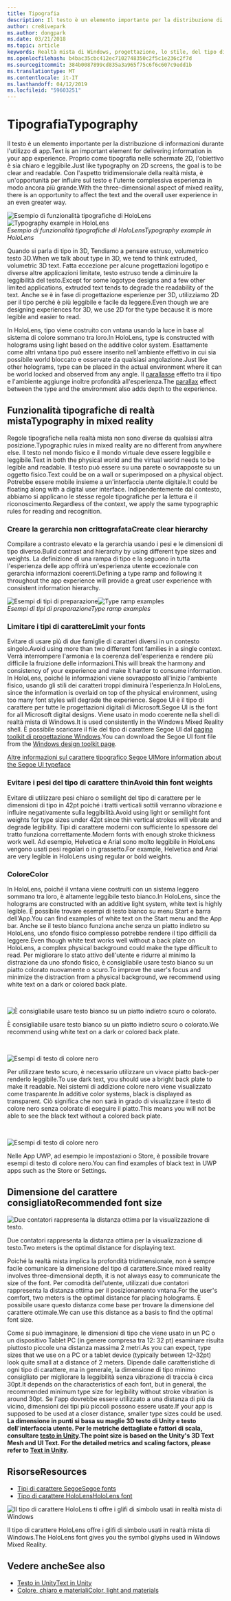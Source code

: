 ```yaml
---
title: Tipografia
description: Il testo è un elemento importante per la distribuzione di informazioni durante l'utilizzo di app.
author: cre8ivepark
ms.author: dongpark
ms.date: 03/21/2018
ms.topic: article
keywords: Realtà mista di Windows, progettazione, lo stile, del tipo di carattere, tipografia, dell'interfaccia utente, esperienza utente
ms.openlocfilehash: b4bac35cbc412ec7102748350c2f5c1e236c2f7d
ms.sourcegitcommit: 384b0087899cd835a3a965f75c6f6c607c9edd1b
ms.translationtype: MT
ms.contentlocale: it-IT
ms.lasthandoff: 04/12/2019
ms.locfileid: "59603251"
---
```

# <a name="typography"></a><span data-ttu-id="48303-104">Tipografia</span><span class="sxs-lookup"><span data-stu-id="48303-104">Typography</span></span>

<span data-ttu-id="48303-105">Il testo è un elemento importante per la distribuzione di informazioni durante l'utilizzo di app.</span><span class="sxs-lookup"><span data-stu-id="48303-105">Text is an important element for delivering information in your app experience.</span></span> <span data-ttu-id="48303-106">Proprio come tipografia nelle schermate 2D, l'obiettivo è sia chiaro e leggibile.</span><span class="sxs-lookup"><span data-stu-id="48303-106">Just like typography on 2D screens, the goal is to be clear and readable.</span></span> <span data-ttu-id="48303-107">Con l'aspetto tridimensionale della realtà mista, è un'opportunità per influire sul testo e l'utente complessiva esperienza in modo ancora più grande.</span><span class="sxs-lookup"><span data-stu-id="48303-107">With the three-dimensional aspect of mixed reality, there is an opportunity to affect the text and the overall user experience in an even greater way.</span></span>

<span data-ttu-id="48303-108">![Esempio di funzionalità tipografiche di HoloLens](images/640px-typography-hero2.jpg)</span><span class="sxs-lookup"><span data-stu-id="48303-108">![Typography example in HoloLens](images/640px-typography-hero2.jpg)</span></span><br>
<span data-ttu-id="48303-109">*Esempio di funzionalità tipografiche di HoloLens*</span><span class="sxs-lookup"><span data-stu-id="48303-109">*Typography example in HoloLens*</span></span>

<span data-ttu-id="48303-110">Quando si parla di tipo in 3D, Tendiamo a pensare estruso, volumetrico testo 3D.</span><span class="sxs-lookup"><span data-stu-id="48303-110">When we talk about type in 3D, we tend to think extruded, volumetric 3D text.</span></span> <span data-ttu-id="48303-111">Fatta eccezione per alcune progettazioni logotipo e diverse altre applicazioni limitate, testo estruso tende a diminuire la leggibilità del testo.</span><span class="sxs-lookup"><span data-stu-id="48303-111">Except for some logotype designs and a few other limited applications, extruded text tends to degrade the readability of the text.</span></span> <span data-ttu-id="48303-112">Anche se è in fase di progettazione esperienze per 3D, utilizziamo 2D per il tipo perché è più leggibile e facile da leggere.</span><span class="sxs-lookup"><span data-stu-id="48303-112">Even though we are designing experiences for 3D, we use 2D for the type because it is more legible and easier to read.</span></span>

<span data-ttu-id="48303-113">In HoloLens, tipo viene costruito con vntana usando la luce in base al sistema di colore sommano tra loro.</span><span class="sxs-lookup"><span data-stu-id="48303-113">In HoloLens, type is constructed with holograms using light based on the additive color system.</span></span> <span data-ttu-id="48303-114">Esattamente come altri vntana tipo può essere inserito nell'ambiente effettivo in cui sia possibile world bloccato e osservate da qualsiasi angolazione.</span><span class="sxs-lookup"><span data-stu-id="48303-114">Just like other holograms, type can be placed in the actual environment where it can be world locked and observed from any angle.</span></span> <span data-ttu-id="48303-115">Il [parallasse](https://en.wikipedia.org/wiki/Parallax) effetto tra il tipo e l'ambiente aggiunge inoltre profondità all'esperienza.</span><span class="sxs-lookup"><span data-stu-id="48303-115">The [parallax](https://en.wikipedia.org/wiki/Parallax) effect between the type and the environment also adds depth to the experience.</span></span>

## <a name="typography-in-mixed-reality"></a><span data-ttu-id="48303-116">Funzionalità tipografiche di realtà mista</span><span class="sxs-lookup"><span data-stu-id="48303-116">Typography in mixed reality</span></span>

<span data-ttu-id="48303-117">Regole tipografiche nella realtà mista non sono diverse da qualsiasi altra posizione.</span><span class="sxs-lookup"><span data-stu-id="48303-117">Typographic rules in mixed reality are no different from anywhere else.</span></span> <span data-ttu-id="48303-118">Il testo nel mondo fisico e il mondo virtuale deve essere leggibile e leggibile.</span><span class="sxs-lookup"><span data-stu-id="48303-118">Text in both the physical world and the virtual world needs to be legible and readable.</span></span> <span data-ttu-id="48303-119">Il testo può essere su una parete o sovrapposte su un oggetto fisico.</span><span class="sxs-lookup"><span data-stu-id="48303-119">Text could be on a wall or superimposed on a physical object.</span></span> <span data-ttu-id="48303-120">Potrebbe essere mobile insieme a un'interfaccia utente digitale.</span><span class="sxs-lookup"><span data-stu-id="48303-120">It could be floating along with a digital user interface.</span></span> <span data-ttu-id="48303-121">Indipendentemente dal contesto, abbiamo si applicano le stesse regole tipografiche per la lettura e il riconoscimento.</span><span class="sxs-lookup"><span data-stu-id="48303-121">Regardless of the context, we apply the same typographic rules for reading and recognition.</span></span>

### <a name="create-clear-hierarchy"></a><span data-ttu-id="48303-122">Creare la gerarchia non crittografata</span><span class="sxs-lookup"><span data-stu-id="48303-122">Create clear hierarchy</span></span>

<span data-ttu-id="48303-123">Compilare a contrasto elevato e la gerarchia usando i pesi e le dimensioni di tipo diverso.</span><span class="sxs-lookup"><span data-stu-id="48303-123">Build contrast and hierarchy by using different type sizes and weights.</span></span> <span data-ttu-id="48303-124">La definizione di una rampa di tipo e la seguono in tutta l'esperienza delle app offrirà un'esperienza utente eccezionale con gerarchia informazioni coerenti.</span><span class="sxs-lookup"><span data-stu-id="48303-124">Defining a type ramp and following it throughout the app experience will provide a great user experience with consistent information hierarchy.</span></span>

<span data-ttu-id="48303-125">![Esempi di tipi di preparazione](images/typography-ramp-1000px.jpg)</span><span class="sxs-lookup"><span data-stu-id="48303-125">![Type ramp examples](images/typography-ramp-1000px.jpg)</span></span><br>
<span data-ttu-id="48303-126">*Esempi di tipi di preparazione*</span><span class="sxs-lookup"><span data-stu-id="48303-126">*Type ramp examples*</span></span>

### <a name="limit-your-fonts"></a><span data-ttu-id="48303-127">Limitare i tipi di carattere</span><span class="sxs-lookup"><span data-stu-id="48303-127">Limit your fonts</span></span>

<span data-ttu-id="48303-128">Evitare di usare più di due famiglie di caratteri diversi in un contesto singolo.</span><span class="sxs-lookup"><span data-stu-id="48303-128">Avoid using more than two different font families in a single context.</span></span> <span data-ttu-id="48303-129">Verrà interrompere l'armonia e la coerenza dell'esperienza e rendere più difficile la fruizione delle informazioni.</span><span class="sxs-lookup"><span data-stu-id="48303-129">This will break the harmony and consistency of your experience and make it harder to consume information.</span></span> <span data-ttu-id="48303-130">In HoloLens, poiché le informazioni viene sovrapposto all'inizio l'ambiente fisico, usando gli stili dei caratteri troppi diminuirà l'esperienza.</span><span class="sxs-lookup"><span data-stu-id="48303-130">In HoloLens, since the information is overlaid on top of the physical environment, using too many font styles will degrade the experience.</span></span> <span data-ttu-id="48303-131">Segoe UI è il tipo di carattere per tutte le progettazioni digitali di Microsoft.</span><span class="sxs-lookup"><span data-stu-id="48303-131">Segoe UI is the font for all Microsoft digital designs.</span></span> <span data-ttu-id="48303-132">Viene usato in modo coerente nella shell di realtà mista di Windows.</span><span class="sxs-lookup"><span data-stu-id="48303-132">It is used consistently in the Windows Mixed Reality shell.</span></span> <span data-ttu-id="48303-133">È possibile scaricare il file del tipo di carattere Segoe UI dal [pagina toolkit di progettazione Windows](https://docs.microsoft.com/windows/uwp/design-downloads/).</span><span class="sxs-lookup"><span data-stu-id="48303-133">You can download the Segoe UI font file from the [Windows design toolkit page](https://docs.microsoft.com/windows/uwp/design-downloads/).</span></span>

[<span data-ttu-id="48303-134">Altre informazioni sul carattere tipografico Segoe UI</span><span class="sxs-lookup"><span data-stu-id="48303-134">More information about the Segoe UI typeface</span></span>](https://docs.microsoft.com/windows/uwp/design/style/typography)

### <a name="avoid-thin-font-weights"></a><span data-ttu-id="48303-135">Evitare i pesi del tipo di carattere thin</span><span class="sxs-lookup"><span data-stu-id="48303-135">Avoid thin font weights</span></span>

<span data-ttu-id="48303-136">Evitare di utilizzare pesi chiaro o semilight del tipo di carattere per le dimensioni di tipo in 42pt poiché i tratti verticali sottili verranno vibrazione e influire negativamente sulla leggibilità.</span><span class="sxs-lookup"><span data-stu-id="48303-136">Avoid using light or semilight font weights for type sizes under 42pt since thin vertical strokes will vibrate and degrade legibility.</span></span> <span data-ttu-id="48303-137">Tipi di carattere moderni con sufficiente lo spessore del tratto funziona correttamente.</span><span class="sxs-lookup"><span data-stu-id="48303-137">Modern fonts with enough stroke thickness work well.</span></span> <span data-ttu-id="48303-138">Ad esempio, Helvetica e Arial sono molto leggibile in HoloLens vengono usati pesi regolari o in grassetto.</span><span class="sxs-lookup"><span data-stu-id="48303-138">For example, Helvetica and Arial are very legible in HoloLens using regular or bold weights.</span></span>

### <a name="color"></a><span data-ttu-id="48303-139">Colore</span><span class="sxs-lookup"><span data-stu-id="48303-139">Color</span></span>

<span data-ttu-id="48303-140">In HoloLens, poiché il vntana viene costruiti con un sistema leggero sommano tra loro, è altamente leggibile testo bianco.</span><span class="sxs-lookup"><span data-stu-id="48303-140">In HoloLens, since the holograms are constructed with an additive light system, white text is highly legible.</span></span> <span data-ttu-id="48303-141">È possibile trovare esempi di testo bianco su menu Start e barra dell'App.</span><span class="sxs-lookup"><span data-stu-id="48303-141">You can find examples of white text on the Start menu and the App bar.</span></span> <span data-ttu-id="48303-142">Anche se il testo bianco funziona anche senza un piatto indietro su HoloLens, uno sfondo fisico complesso potrebbe rendere il tipo difficili da leggere.</span><span class="sxs-lookup"><span data-stu-id="48303-142">Even though white text works well without a back plate on HoloLens, a complex physical background could make the type difficult to read.</span></span> <span data-ttu-id="48303-143">Per migliorare lo stato attivo dell'utente e ridurre al minimo la distrazione da uno sfondo fisico, è consigliabile usare testo bianco su un piatto colorato nuovamente o scuro.</span><span class="sxs-lookup"><span data-stu-id="48303-143">To improve the user's focus and minimize the distraction from a physical background, we recommend using white text on a dark or colored back plate.</span></span>

<br>


![È consigliabile usare testo bianco su un piatto indietro scuro o colorato.](images/typography-whiteonblack2-1000px.jpg)

<span data-ttu-id="48303-145">È consigliabile usare testo bianco su un piatto indietro scuro o colorato.</span><span class="sxs-lookup"><span data-stu-id="48303-145">We recommend using white text on a dark or colored back plate.</span></span>

<br>


![Esempi di testo di colore nero](images/640px-typography-textcolors.jpg)

<span data-ttu-id="48303-147">Per utilizzare testo scuro, è necessario utilizzare un vivace piatto back-per renderlo leggibile.</span><span class="sxs-lookup"><span data-stu-id="48303-147">To use dark text, you should use a bright back plate to make it readable.</span></span> <span data-ttu-id="48303-148">Nei sistemi di addizione colore nero viene visualizzato come trasparente.</span><span class="sxs-lookup"><span data-stu-id="48303-148">In additive color systems, black is displayed as transparent.</span></span> <span data-ttu-id="48303-149">Ciò significa che non sarà in grado di visualizzare il testo di colore nero senza colorate di eseguire il piatto.</span><span class="sxs-lookup"><span data-stu-id="48303-149">This means you will not be able to see the black text without a colored back plate.</span></span>

<br>


![Esempi di testo di colore nero](images/640px-typography-blackonwhite.jpg)

<span data-ttu-id="48303-151">Nelle App UWP, ad esempio le impostazioni o Store, è possibile trovare esempi di testo di colore nero.</span><span class="sxs-lookup"><span data-stu-id="48303-151">You can find examples of black text in UWP apps such as the Store or Settings.</span></span>

## <a name="recommended-font-size"></a><span data-ttu-id="48303-152">Dimensione del carattere consigliato</span><span class="sxs-lookup"><span data-stu-id="48303-152">Recommended font size</span></span>

![Due contatori rappresenta la distanza ottima per la visualizzazione di testo.](images/typography-distance-1000px.jpg)

<span data-ttu-id="48303-154">Due contatori rappresenta la distanza ottima per la visualizzazione di testo.</span><span class="sxs-lookup"><span data-stu-id="48303-154">Two meters is the optimal distance for displaying text.</span></span>

<span data-ttu-id="48303-155">Poiché la realtà mista implica la profondità tridimensionale, non è sempre facile comunicare la dimensione del tipo di carattere.</span><span class="sxs-lookup"><span data-stu-id="48303-155">Since mixed reality involves three-dimensional depth, it is not always easy to communicate the size of the font.</span></span> <span data-ttu-id="48303-156">Per comodità dell'utente, utilizzati due contatori rappresenta la distanza ottima per il posizionamento vntana.</span><span class="sxs-lookup"><span data-stu-id="48303-156">For the user's comfort, two meters is the optimal distance for placing holograms.</span></span> <span data-ttu-id="48303-157">È possibile usare questo distanza come base per trovare la dimensione del carattere ottimale.</span><span class="sxs-lookup"><span data-stu-id="48303-157">We can use this distance as a basis to find the optimal font size.</span></span>

<span data-ttu-id="48303-158">Come si può immaginare, le dimensioni di tipo che viene usato in un PC o un dispositivo Tablet PC (in genere compresa tra 12: 32 pt) esaminare risulta piuttosto piccole una distanza massima 2 metri.</span><span class="sxs-lookup"><span data-stu-id="48303-158">As you can expect, type sizes that we use on a PC or a tablet device (typically between 12–32pt) look quite small at a distance of 2 meters.</span></span> <span data-ttu-id="48303-159">Dipende dalle caratteristiche di ogni tipo di carattere, ma in generale, la dimensione di tipo minimo consigliato per migliorare la leggibilità senza vibrazione di traccia è circa 30pt.</span><span class="sxs-lookup"><span data-stu-id="48303-159">It depends on the characteristics of each font, but in general, the recommended minimum type size for legibility without stroke vibration is around 30pt.</span></span> <span data-ttu-id="48303-160">Se l'app dovrebbe essere utilizzato a una distanza di più da vicino, dimensioni dei tipi più piccoli possono essere usate.</span><span class="sxs-lookup"><span data-stu-id="48303-160">If your app is supposed to be used at a closer distance, smaller type sizes could be used.</span></span> <span data-ttu-id="48303-161">**La dimensione in punti si basa su maglie 3D testo di Unity e testo dell'interfaccia utente. Per le metriche dettagliate e fattori di scala, consultare [testo in Unity](text-in-unity.md).**</span><span class="sxs-lookup"><span data-stu-id="48303-161">**The point size is based on the Unity's 3D Text Mesh and UI Text. For the detailed metrics and scaling factors, please refer to [Text in Unity](text-in-unity.md).**</span></span>

## <a name="resources"></a><span data-ttu-id="48303-162">Risorse</span><span class="sxs-lookup"><span data-stu-id="48303-162">Resources</span></span>
* [<span data-ttu-id="48303-163">Tipi di carattere Segoe</span><span class="sxs-lookup"><span data-stu-id="48303-163">Segoe fonts</span></span>](http://download.microsoft.com/download/1/B/C/1BCF071A-78EE-4968-ACBE-15461C274B61/Segoe%20fonts%20v1705.zip)
* [<span data-ttu-id="48303-164">Tipo di carattere HoloLens</span><span class="sxs-lookup"><span data-stu-id="48303-164">HoloLens font</span></span>](http://download.microsoft.com/download/3/8/D/38D659E2-4B9C-413A-B2E7-1956181DC427/Hololens%20font.zip)

![Il tipo di carattere HoloLens ti offre i glifi di simbolo usati in realtà mista di Windows](images/300px-hololensmdl2symbols.jpg)

<span data-ttu-id="48303-166">Il tipo di carattere HoloLens offre i glifi di simbolo usati in realtà mista di Windows.</span><span class="sxs-lookup"><span data-stu-id="48303-166">The HoloLens font gives you the symbol glyphs used in Windows Mixed Reality.</span></span>

## <a name="see-also"></a><span data-ttu-id="48303-167">Vedere anche</span><span class="sxs-lookup"><span data-stu-id="48303-167">See also</span></span>
* [<span data-ttu-id="48303-168">Testo in Unity</span><span class="sxs-lookup"><span data-stu-id="48303-168">Text in Unity</span></span>](http://holodocsfuture/index.php?title=Text_in_Unity&action=edit&redlink=1)
* [<span data-ttu-id="48303-169">Colore, chiaro e materiali</span><span class="sxs-lookup"><span data-stu-id="48303-169">Color, light and materials</span></span>](color,-light-and-materials.md)
